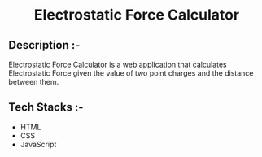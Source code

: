 # <p align="center">Electrostatic Force Calculator</p>

## Description :-

Electrostatic Force Calculator is a web application that calculates Electrostatic Force given the value of two point charges and the distance between them.

## Tech Stacks :-

- HTML
- CSS
- JavaScript
